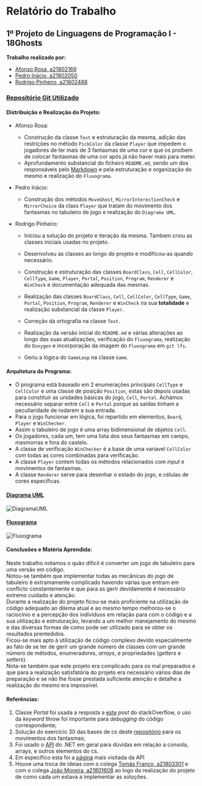 ﻿# Relatório do Trabalho
## 1º Projeto de Linguagens de Programação I - 18Ghosts

**Trabalho realizado por:**
- [Afonso Rosa, a21802169](https://github.com/AfonsoGR)
- [Pedro Inácio, a21802050](https://github.com/PmaiWoW)
- [Rodrigo Pinheiro, a21802488](https://github.com/RodrigoPrinheiro)

### [Repositório Git Utilizado](https://github.com/RodrigoPrinheiro/lp1_projeto1)

#### Distribuição e Realização do Projeto:

- Afonso Rosa:
    
    - Construção da classe `Text` e estruturação da mesma, adição das restrições no método `PickColor` da classe `Player` que impedem o jogadores de ter mais de 3 fantasmas de uma cor e que os proíbem de colocar fantasmas de uma cor após já não haver mais para meter. 
    - Aprofundamento substancial do ficheiro `README.md`, sendo um dos responsáveis pelo [Markdown](https://guides.github.com/features/mastering-markdown/) e pela estruturação e organização do mesmo e realização do `Fluxograma`.
- Pedro Inácio:

    - Construção dos métodos `MoveGhost`, `MirrorInterectionCheck` e `MirrorChoice` da class `Player` que tratam do movimento dos fantasmas no tabuleiro de jogo e realização do `Diagrama UML`.
- Rodrigo Pinheiro:
    - Iniciou a solução do projeto e iteração da mesma. Tambem criou as classes iniciais usadas no projeto.
	- Desenvolveu as classes ao longo do projeto e modificou-as quando necessário.

    - Construção e estruturação das classes `BoardClass`, `Cell`, `CellColor`, `CellType`, `Game`, `Player`, `Portal`, `Position`, `Program`, `Renderer` e `WinCheck` e documentação adequada das mesmas. 
    - Realização das classes `BoardClass`, `Cell`, `CellColor`, `CellType`, `Game`, `Portal`, `Position`, `Program`, `Renderer` e `WinCheck` na sua **totalidade** e realização substancial da classe `Player`. 
    - Correção da ortografia na classe `Text`. 
    - Realização da versão inicial do `README.md` e várias alterações ao longo das suas atualizações, verificação do `Fluxograma`, realização do `Doxygen` e incorporação da imagem do `Fluxograma` em `git lfs`.
	- Geriu a lógica do `GameLoop` na classe `Game`.


#### Arquitetura do Programa:

- O programa está baseado em 2 enumerações principais `CellType` e `CellColor` e uma classe de posição `Position`, estas são depois usadas para constituir as unidades básicas do jogo, `Cell`, `Portal`. Achámos necessário separar entre `Cell` e `Portal` porque as saídas tinham a peculiaridade de rodarem a sua entrada.
- Para o jogo funcionar em lógica, foi repartido em elementos, `Board`, `Player` e `WinChecker`.
- Assim o tabuleiro de jogo é uma array bidimensional de objetos `Cell`.
- Os jogadores, cada um, tem uma lista dos seus fantasmas em campo, masmorras e fora do castelo.
- A classe de verificação `WinChecker` é a base de uma variavel `CellColor` com todas as cores combinadas para verificação.
- A classe `Player` contem todas os métodos relacionados com _input_ e movimentos de fantasmas.
- A classe `Renderer` serve para desenhar o estado do jogo, e células de cores específicas.


#### [Diagrama UML](https://drive.google.com/file/d/1Sj7iT_3aJ4dJc8MJjXubUL6-owMjVFTB/view?usp=sharing)
![DiagramaUML](diagramaUml.png)

#### [Fluxograma](https://drive.google.com/file/d/1LfA4-4dr6Sf2HyhDFZUAkrbw2Wnu33jO/view?usp=sharing)
![Fluxograma](fluxograma.png)

#### Conclusões e Matéria Aprendida:
Neste trabalho notamos o quão dificil é converter um jogo de tabuleiro para uma versão em código.<br/>
Notou-se também que implementar todas as mecânicas do jogo de tabuleiro é extramamente complicado havendo várias que entram em conflicto constantemente e que para as gerir devidamente é necessário extremo cuidado e atenção.<br/>
Durante a realização do projeto ficou-se mais proficiente na utilização de código adequado ao dilema atual e ao mesmo tempo melhorou-se o raciocínio e a percepção dos indíviduos em relação para com o código e a sua utilização e estruturação, levando a um melhor manejamento do mesmo e das diversas formas de como pode ser utilizado para se obter os resultados prentedidos.<br/>
Ficou-se mais apto à utilização de código complexo devido especialmente ao fato de se ter de gerir um grande número de classes com um grande número de métodos, enumeradores, _arrays_, e propriedades (_getters_ e _setters_).<br/>
Nota-se também que este projeto era complicado para os mal preparados e que para a realização satisfatória do projeto era necessário vários dias de preparação e se não lhe fosse prestada suficiente atenção e detalhe a realização do mesmo era impossível.

#### Referências:
1. Classe _Portal_ foi usada a resposta a [este](https://stackoverflow.com/questions/30258832/select-next-child-in-array-using-c-sharp) _post_ do stackOverflow, o uso da _keyword_ throw foi importante para _debugging_ do código correspondente;
2. Solução do exercício 30 das bases de cs deste [repositório](https://github.com/VideojogosLusofona/lp1_exercicios) para os movimentos dos fantasmas;
3. Foi usado o [API](https://docs.microsoft.com/en-us/dotnet/api/) do .NET em geral para dúvidas em relação a consola, arrays, e outros elementos do cs.
4. Em específico esta foi a [página](https://docs.microsoft.com/en-us/dotnet/api/system.windows.documents.list?view=netframework-4.8) mais visitada da API
5. Houve uma troca de ideias com o colega [Tomás Franco, a21803301](https://github.com/ThomasFranque) e com o colega [João Moreira, a21801608](https://github.com/Slatius) ao logo da realização do projeto de como cada um estava a implementar as soluções.
